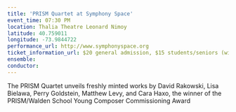 ```yaml
---
title: 'PRISM Quartet at Symphony Space'
event_time: 07:30 PM
location: Thalia Theatre Leonard Nimoy
latitude: 40.759011
longitude: -73.9844722
performance_url: http://www.symphonyspace.org
ticket_information_url: $20 general admission, $15 students/seniors (with ID) Box office/information: 212.864.5400 
ensemble: 
conductor: 
---
```

The PRISM Quartet unveils freshly minted works by David Rakowski, Lisa Bielawa, Perry Goldstein, Matthew Levy, and Cara Haxo, the winner of the PRISM/Walden School Young Composer Commissioning Award